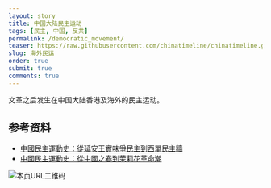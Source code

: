 ```yaml
---
layout: story
title: 中国大陆民主运动
tags: [民主, 中国, 反共]
permalink: /democratic_movement/
teaser: https://raw.githubusercontent.com/chinatimeline/chinatimeline.github.io/master/images/demomove.jpg
slug: 海外民运
order: true
submit: true
comments: true
---
```


文革之后发生在中国大陆香港及海外的民主运动。

## 参考资料
- [中國民主運動史：從延安王實味爭民主到西單民主牆](https://b-ok.cc/book/5604314/7f815f)
- [中國民主運動史：從中國之春到茉莉花革命潮](https://b-ok.cc/book/5604315/6f7e77)

![本页URL二维码](https://i.imgur.com/TEzLkO9.png)
